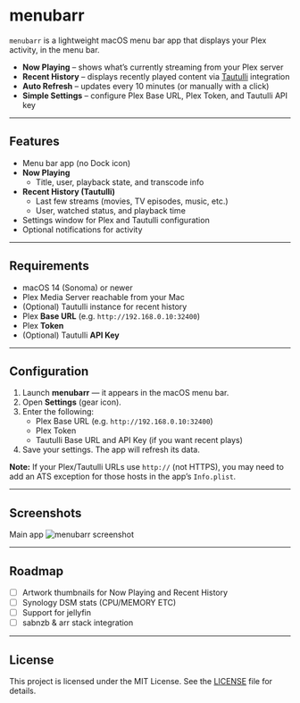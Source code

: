 # menubarr

`menubarr` is a lightweight macOS menu bar app that displays your Plex activity, in the menu bar.

- **Now Playing** – shows what’s currently streaming from your Plex server
- **Recent History** – displays recently played content via [Tautulli](https://tautulli.com/) integration
- **Auto Refresh** – updates every 10 minutes (or manually with a click)
- **Simple Settings** – configure Plex Base URL, Plex Token, and Tautulli API key

---

## Features

- Menu bar app (no Dock icon)
- **Now Playing**
  - Title, user, playback state, and transcode info
- **Recent History (Tautulli)**
  - Last few streams (movies, TV episodes, music, etc.)
  - User, watched status, and playback time
- Settings window for Plex and Tautulli configuration
- Optional notifications for activity

---

## Requirements

- macOS 14 (Sonoma) or newer
- Plex Media Server reachable from your Mac
- (Optional) Tautulli instance for recent history
- Plex **Base URL** (e.g. `http://192.168.0.10:32400`)
- Plex **Token**
- (Optional) Tautulli **API Key**

---

## Configuration

1. Launch **menubarr** — it appears in the macOS menu bar.
2. Open **Settings** (gear icon).
3. Enter the following:
   - Plex Base URL (e.g. `http://192.168.0.10:32400`)
   - Plex Token
   - Tautulli Base URL and API Key (if you want recent plays)
4. Save your settings. The app will refresh its data.

**Note:** If your Plex/Tautulli URLs use `http://` (not HTTPS), you may need to add an ATS exception for those hosts in the app’s `Info.plist`.

---

## Screenshots

Main app
![menubarr screenshot](https://github.com/user-attachments/assets/23bbe4dd-feb8-4c99-9779-f52e2abd7f34)

---

## Roadmap

- [ ] Artwork thumbnails for Now Playing and Recent History
- [ ] Synology DSM stats (CPU/MEMORY ETC)
- [ ] Support for jellyfin
- [ ] sabnzb & arr stack integration

---

## License

This project is licensed under the MIT License. See the [LICENSE](LICENSE) file for details.
